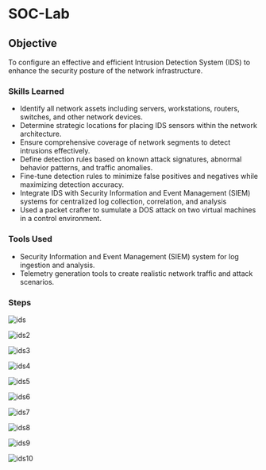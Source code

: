 # SOC-Lab

## Objective

To configure an effective and efficient Intrusion Detection System (IDS) to enhance the security posture of the network infrastructure.



### Skills Learned

   - Identify all network assets including servers, workstations, routers, switches, and other network devices.
   - Determine strategic locations for placing IDS sensors within the network architecture.
   - Ensure comprehensive coverage of network segments to detect intrusions effectively.
   - Define detection rules based on known attack signatures, abnormal behavior patterns, and traffic anomalies.
   - Fine-tune detection rules to minimize false positives and negatives while maximizing detection accuracy.
   - Integrate IDS with Security Information and Event Management (SIEM) systems for centralized log collection, correlation, and analysis
   - Used a packet crafter to sumulate a DOS attack on two virtual machines in a control environment.




### Tools Used


- Security Information and Event Management (SIEM) system for log ingestion and analysis.
- Telemetry generation tools to create realistic network traffic and attack scenarios.
  



### Steps
![ids](https://github.com/outlaw777/SOC-Lab/assets/156555250/f2a5e05c-0b1a-484b-8409-1935a9eb05f0)

![ids2](https://github.com/outlaw777/SOC-Lab/assets/156555250/b79e0c04-5ce6-4dfb-b2e8-0518bd9c6175)


![ids3](https://github.com/outlaw777/SOC-Lab/assets/156555250/1d575191-5ffc-43c4-a948-71916ff17dbe)


![ids4](https://github.com/outlaw777/SOC-Lab/assets/156555250/0399833f-cd0e-41e4-9a2f-0cb9e01ac18d)


![ids5](https://github.com/outlaw777/SOC-Lab/assets/156555250/a3fe2aeb-3692-487c-b9e3-248e05695444)

![ids6](https://github.com/outlaw777/SOC-Lab/assets/156555250/7b8ff3bd-373b-434c-9da4-789a536bb343)


![ids7](https://github.com/outlaw777/SOC-Lab/assets/156555250/7b870be0-65e5-4cde-a895-4339080e56ce)




![ids8](https://github.com/outlaw777/SOC-Lab/assets/156555250/4a04bd92-07c9-401f-9eac-0c98b510a1fd)


![ids9](https://github.com/outlaw777/SOC-Lab/assets/156555250/31184028-dea0-415a-81c5-d95196997fc4)



![ids10](https://github.com/outlaw777/SOC-Lab/assets/156555250/a2af7a74-f481-4296-94a4-26f2ae161c6a)
